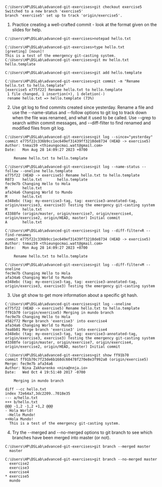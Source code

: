 ```
C:\Users\HP\DSLab\advanced-git-exercises>git checkout exercise5
Switched to a new branch 'exercise5'
branch 'exercise5' set up to track 'origin/exercise5'.
```
1. Practice creating a well-crafted commit - look at the format given on the slides for help.
```
C:\Users\HP\DSLab\advanced-git-exercises>notepad hello.txt

C:\Users\HP\DSLab\advanced-git-exercises>type hello.txt
[greeting] [noun]!
This is a test of the emergency git-casting system.
C:\Users\HP\DSLab\advanced-git-exercises>git mv hello.txt hello.template

C:\Users\HP\DSLab\advanced-git-exercises>git add hello.template

C:\Users\HP\DSLab\advanced-git-exercises>git commit -m "Rename hello.txt to hello.template"
[exercise5 e775f22] Rename hello.txt to hello.template
 1 file changed, 1 insertion(+), 1 deletion(-)
 rename hello.txt => hello.template (73%)
```
2. Use git log to find commits created since yesterday. Rename a file and use the --name-status and --follow options to git log to track down when the file was renamed, and what it used to be called. Use --grep to search within commit messages, and --diff-filter to find renamed and modified files from git log.
```
C:\Users\HP\DSLab\advanced-git-exercises>git log --since="yesterday"
commit e775f22c336b9cc1ec649ef31439ff3210de8734 (HEAD -> exercise5)
Author: tnmai59 <thieungocmai.watt@gmail.com>
Date:   Mon Aug 28 14:09:27 2023 +0700

    Rename hello.txt to hello.template

C:\Users\HP\DSLab\advanced-git-exercises>git log --name-status --follow --oneline hello.template
e775f22 (HEAD -> exercise5) Rename hello.txt to hello.template
R073    hello.txt       hello.template
fec9e7b Changing Hello to Hola
M       hello.txt
afa34a6 Changing World to Mundo
M       hello.txt
e348ebc (tag: my-exercise3-tag, tag: exercise3-annotated-tag, origin/exercise3, exercise3) Testing the emergency git-casting system
M       hello.txt
43388fe (origin/master, origin/exercise7, origin/exercise4, origin/exercise2, origin/HEAD, master) Initial commit
A       hello.txt

C:\Users\HP\DSLab\advanced-git-exercises>git log --diff-filter=R --find-renames
commit e775f22c336b9cc1ec649ef31439ff3210de8734 (HEAD -> exercise5)
Author: tnmai59 <thieungocmai.watt@gmail.com>
Date:   Mon Aug 28 14:09:27 2023 +0700

    Rename hello.txt to hello.template

C:\Users\HP\DSLab\advanced-git-exercises>git log --diff-filter=M --oneline
fec9e7b Changing Hello to Hola
afa34a6 Changing World to Mundo
e348ebc (tag: my-exercise3-tag, tag: exercise3-annotated-tag, origin/exercise3, exercise3) Testing the emergency git-casting system
```
3. Use git show to get more information about a specific git hash.
```
C:\Users\HP\DSLab\advanced-git-exercises>git log --oneline
e775f22 (HEAD -> exercise5) Rename hello.txt to hello.template
ff91b70 (origin/exercise5) Merging in mundo branch
fec9e7b Changing Hello to Hola
4582f72 Merge branch 'exercise3' into exercise4
afa34a6 Changing World to Mundo
7ea8b01 Merge branch 'exercise3' into exercise4
e348ebc (tag: my-exercise3-tag, tag: exercise3-annotated-tag, origin/exercise3, exercise3) Testing the emergency git-casting system
43388fe (origin/master, origin/exercise7, origin/exercise4, origin/exercise2, origin/HEAD, master) Initial commit

C:\Users\HP\DSLab\advanced-git-exercises>git show ff91b70
commit ff91b70c7f23de6b168dc60478f270e8e3f992a8 (origin/exercise5)
Merge: fec9e7b afa34a6
Author: Nina Zakharenko <nina@nnja.io>
Date:   Wed Oct 4 19:51:40 2017 -0700

    Merging in mundo branch

diff --cc hello.txt
index 72e64a7,3dc2209..7018e35
--- a/hello.txt
+++ b/hello.txt
@@@ -1,2 -1,2 +1,2 @@@
- Hola World!
 -Hello Mundo!
++Hola Mundo!
  This is a test of the emergency git-casting system.
```
4. Try the --merged and --no-merged options to git branch to see which branches have been merged into master (or not).
```
C:\Users\HP\DSLab\advanced-git-exercises>git branch --merged master
  master

C:\Users\HP\DSLab\advanced-git-exercises>git branch --no-merged master
  exercise2
  exercise3
  exercise4
* exercise5
  mundo
```